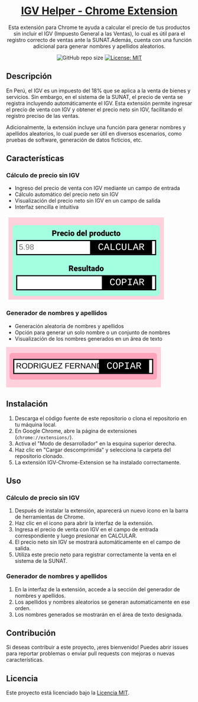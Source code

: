 <div align="center">

<h1 style="border-bottom: none">
    <b><a href="https://github.com/jospaquim/IGV-Helper-Chrome-Extension">IGV Helper - Chrome Extension</a></b>
</h1>

Esta extensión para Chrome te ayuda a calcular el precio de tus productos sin incluir el IGV (Impuesto General a las Ventas), lo cual es útil para el registro correcto de ventas ante la SUNAT.Además, cuenta con una función adicional para generar nombres y apellidos aleatorios.

![GitHub repo size](https://img.shields.io/github/repo-size/jospaquim/IGV-Helper-Chrome-Extension)
[![License: MIT](https://img.shields.io/github/license/jospaquim/IGV-Helper-Chrome-Extension)](https://opensource.org/licenses/MIT)


</div>



## Descripción

En Perú, el IGV es un impuesto del 18% que se aplica a la venta de bienes y servicios. Sin embargo, en el sistema de la SUNAT, el precio de venta se registra incluyendo automáticamente el IGV. Esta extensión permite ingresar el precio de venta con IGV y obtener el precio neto sin IGV, facilitando el registro preciso de las ventas.

Adicionalmente, la extensión incluye una función para generar nombres y apellidos aleatorios, lo cual puede ser útil en diversos escenarios, como pruebas de software, generación de datos ficticios, etc.

## Características

### Cálculo de precio sin IGV
- Ingreso del precio de venta con IGV mediante un campo de entrada
- Cálculo automático del precio neto sin IGV
- Visualización del precio neto sin IGV en un campo de salida
- Interfaz sencilla e intuitiva

![Captura de pantalla del cálculo de precio sin IGV](./src/img/igv_helper.png)


### Generador de nombres y apellidos
- Generación aleatoria de nombres y apellidos
- Opción para generar un solo nombre o un conjunto de nombres
- Visualización de los nombres generados en un área de texto

![Captura de pantalla del generador de nombres y apellidos](./src/img/name_generator.png)


## Instalación

1. Descarga el código fuente de este repositorio o clona el repositorio en tu máquina local.
2. En Google Chrome, abre la página de extensiones (`chrome://extensions/`).
3. Activa el "Modo de desarrollador" en la esquina superior derecha.
4. Haz clic en "Cargar descomprimida" y selecciona la carpeta del repositorio clonado.
5. La extensión IGV-Chrome-Extension se ha instalado correctamente.

## Uso

### Cálculo de precio sin IGV
1. Después de instalar la extensión, aparecerá un nuevo icono en la barra de herramientas de Chrome.
2. Haz clic en el icono para abrir la interfaz de la extensión.
3. Ingresa el precio de venta con IGV en el campo de entrada correspondiente y luego presionar en CALCULAR.
4. El precio neto sin IGV se mostrará automáticamente en el campo de salida.
5. Utiliza este precio neto para registrar correctamente la venta en el sistema de la SUNAT.

### Generador de nombres y apellidos
1. En la interfaz de la extensión, accede a la sección del generador de nombres y apellidos.
3. Los apellidos y nombres aleatorios se generan automaticamente en ese orden.
4. Los nombres generados se mostrarán en el área de texto designada.

## Contribución

Si deseas contribuir a este proyecto, ¡eres bienvenido! Puedes abrir issues para reportar problemas o enviar pull requests con mejoras o nuevas características.

## Licencia

Este proyecto está licenciado bajo la [Licencia MIT](LICENSE).
